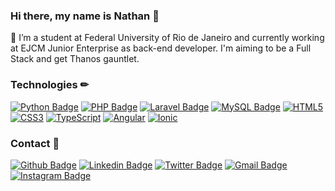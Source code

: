 ### Hi there, my name is Nathan 👋

🔭 I’m a student at Federal University of Rio de Janeiro and currently working at EJCM Junior Enterprise as back-end developer. I'm aiming to be a Full Stack and get Thanos gauntlet.

### Technologies ✏ 
[![Python Badge](https://img.shields.io/badge/Python-%233776AB.svg?&style=flat-square&logo=python&logoColor=white)](#)
[![PHP Badge](https://img.shields.io/badge/PHP-%23777BB4.svg?&style=flat-square&logo=php&logoColor=white)](#)
[![Laravel Badge](https://img.shields.io/badge/Laravel%20-%23FF2D20.svg?&style=flat-square&logo=laravel&logoColor=white)](#) 
[![MySQL Badge](https://img.shields.io/badge/-MySQL-4479A1?style=flat-square&logo=mysql&logoColor=white)](#)
[![HTML5](https://img.shields.io/badge/-HTML5-E34F26?style=flat-square&logo=html5&logoColor=white)](#)
[![CSS3](https://img.shields.io/badge/-CSS3-1572B6?style=flat-square&logo=css3)](#)
[![TypeScript](https://img.shields.io/badge/-TypeScript-007ACC?style=flat-square&logo=typescript)](#)
[![Angular](https://img.shields.io/badge/-Angular-DD0031?style=flat-square&logo=angular)](#)
[![Ionic](https://img.shields.io/badge/-Ionic-3880FF?style=flat-square&logo=ionic&logoColor=white)](#)


### Contact 📱
[![Github Badge](https://img.shields.io/badge/-GitHub-000?style=flat-square&logo=Github&logoColor=white&link=https://github.com/andradenathan)](https://github.com/andradenathan)
[![Linkedin Badge](https://img.shields.io/badge/-LinkedIn-blue?style=flat-square&logo=Linkedin&logoColor=white&link=https://www.linkedin.com/in/nathanhdsk/)](https://www.linkedin.com/in/nathanhdsk/)
[![Twitter Badge](https://img.shields.io/badge/-Twitter-1ca0f1?style=flat-square&labelColor=1ca0f1&logo=twitter&logoColor=white&link=https://twitter.com/bakyatsu)](https://twitter.com/bakyatsu)
[![Gmail Badge](https://img.shields.io/badge/Gmail-D14836?&style=flat-square&logo=Gmail&logoColor=white)](mailto:nathan.nhdsk@gmail.com)
[![Instagram Badge](https://img.shields.io/badge/Instagram-%23E4405F.svg?&style=flat-square&logo=instagram&logoColor=white)](http://instagram.com/y4tsu)
